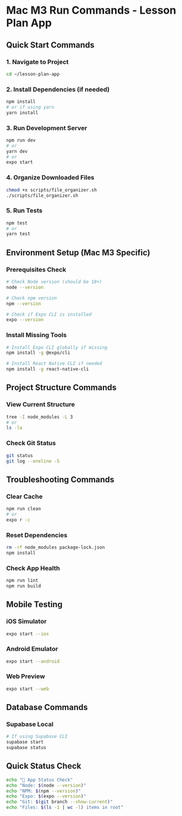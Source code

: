 # Mac M3 Run Commands - Lesson Plan App

## Quick Start Commands

### 1. Navigate to Project
```bash
cd ~/lesson-plan-app
```

### 2. Install Dependencies (if needed)
```bash
npm install
# or if using yarn
yarn install
```

### 3. Run Development Server
```bash
npm run dev
# or
yarn dev
# or
expo start
```

### 4. Organize Downloaded Files
```bash
chmod +x scripts/file_organizer.sh
./scripts/file_organizer.sh
```

### 5. Run Tests
```bash
npm test
# or
yarn test
```

## Environment Setup (Mac M3 Specific)

### Prerequisites Check
```bash
# Check Node version (should be 18+)
node --version

# Check npm version
npm --version

# Check if Expo CLI is installed
expo --version
```

### Install Missing Tools
```bash
# Install Expo CLI globally if missing
npm install -g @expo/cli

# Install React Native CLI if needed
npm install -g react-native-cli
```

## Project Structure Commands

### View Current Structure
```bash
tree -I node_modules -L 3
# or
ls -la
```

### Check Git Status
```bash
git status
git log --oneline -5
```

## Troubleshooting Commands

### Clear Cache
```bash
npm run clean
# or
expo r -c
```

### Reset Dependencies
```bash
rm -rf node_modules package-lock.json
npm install
```

### Check App Health
```bash
npm run lint
npm run build
```

## Mobile Testing

### iOS Simulator
```bash
expo start --ios
```

### Android Emulator
```bash
expo start --android
```

### Web Preview
```bash
expo start --web
```

## Database Commands

### Supabase Local
```bash
# If using Supabase CLI
supabase start
supabase status
```

## Quick Status Check
```bash
echo "📱 App Status Check"
echo "Node: $(node --version)"
echo "NPM: $(npm --version)"
echo "Expo: $(expo --version)"
echo "Git: $(git branch --show-current)"
echo "Files: $(ls -1 | wc -l) items in root"
```